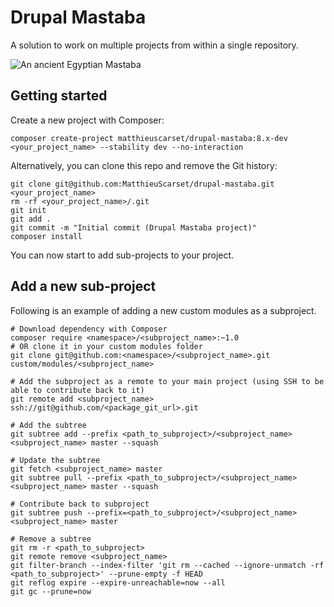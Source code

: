 # Drupal Mastaba

A solution to work on multiple projects from within a single repository.

![An ancient Egyptian Mastaba](https://storiesfromthemuseumfloor.files.wordpress.com/2016/04/the-mastaba-tombs-a.jpg?w=334&h=230)


## Getting started

Create a new project with Composer:
```
composer create-project matthieuscarset/drupal-mastaba:8.x-dev <your_project_name> --stability dev --no-interaction
```

Alternatively, you can clone this repo and remove the Git history:
```
git clone git@github.com:MatthieuScarset/drupal-mastaba.git <your_project_name>
rm -rf <your_project_name>/.git
git init
git add .
git commit -m "Initial commit (Drupal Mastaba project)"
composer install
```

You can now start to add sub-projects to your project.


## Add a new sub-project

Following is an example of adding a new custom modules as a subproject.

```
# Download dependency with Composer
composer require <namespace>/<subproject_name>:~1.0
# OR clone it in your custom modules folder
git clone git@github.com:<namespace>/<subproject_name>.git custom/modules/<subproject_name>

# Add the subproject as a remote to your main project (using SSH to be able to contribute back to it)
git remote add <subproject_name> ssh://git@github.com/<package_git_url>.git

# Add the subtree
git subtree add --prefix <path_to_subproject>/<subproject_name> <subproject_name> master --squash

# Update the subtree
git fetch <subproject_name> master
git subtree pull --prefix <path_to_subproject>/<subproject_name> <subproject_name> master --squash

# Contribute back to subproject
git subtree push --prefix=<path_to_subproject>/<subproject_name> <subproject_name> master

# Remove a subtree
git rm -r <path_to_subproject>
git remote remove <subproject_name> 
git filter-branch --index-filter 'git rm --cached --ignore-unmatch -rf <path_to_subproject>' --prune-empty -f HEAD
git reflog expire --expire-unreachable=now --all
git gc --prune=now
```
